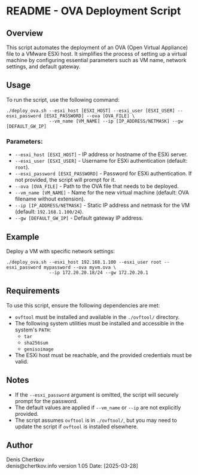 # README - OVA Deployment Script

## Overview

This script automates the deployment of an OVA (Open Virtual Appliance) file to a VMware ESXi host. It simplifies the process of setting up a virtual machine by configuring essential parameters such as VM name, network settings, and default gateway.

## Usage

To run the script, use the following command:

```
./deploy_ova.sh --esxi_host [ESXI_HOST] --esxi_user [ESXI_USER] --esxi_password [ESXI_PASSWORD] --ova [OVA_FILE] \
                --vm_name [VM_NAME] --ip [IP_ADDRESS/NETMASK] --gw [DEFAULT_GW_IP]
```

### Parameters:

- `--esxi_host [ESXI_HOST]` - IP address or hostname of the ESXi server.
- `--esxi_user [ESXI_USER]` - Username for ESXi authentication (default: `root`).
- `--esxi_password [ESXI_PASSWORD]` - Password for ESXi authentication. If not provided, the script will prompt for it.
- `--ova [OVA_FILE]` - Path to the OVA file that needs to be deployed.
- `--vm_name [VM_NAME]` - Name for the new virtual machine (default: OVA filename without extension).
- `--ip [IP_ADDRESS/NETMASK]` - Static IP address and netmask for the VM (default: `192.168.1.100/24`).
- `--gw [DEFAULT_GW_IP]` - Default gateway IP address.

## Example

Deploy a VM with specific network settings:

```
./deploy_ova.sh --esxi_host 192.168.1.100 --esxi_user root --esxi_password mypassword --ova myvm.ova \
                --ip 172.20.20.18/24 --gw 172.20.20.1
```

## Requirements

To use this script, ensure the following dependencies are met:

- `ovftool` must be installed and available in the `./ovftool/` directory.
- The following system utilities must be installed and accessible in the system's `PATH`:
  - `tar`
  - `sha256sum`
  - `genisoimage`
- The ESXi host must be reachable, and the provided credentials must be valid.

## Notes

- If the `--esxi_password` argument is omitted, the script will securely prompt for the password.
- The default values are applied if `--vm_name` or `--ip` are not explicitly provided.
- The script assumes `ovftool` is in `./ovftool/`, but you may need to update the script if `ovftool` is installed elsewhere.

## Author

Denis Chertkov\
denis\@chertkov.info
version 1.05
Date: [2025-03-28]
